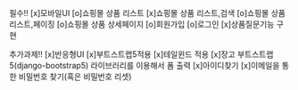 필수!!
[x]모바일UI
[o]쇼핑몰 상품 리스트
[x]쇼핑몰 상품 리스트,검색
[o]쇼핑몰 상품 리스트,페이징
[o]쇼핑몰 상품 상세페이지
[o]회원가입
[o]로그인
[x]상품질문기능 구현

추가과제!!
[x]반응형UI
[x]부트스트랩5적용
[x]테일윈드 적용
[x]장고 부트스트랩 5(django-bootstrap5) 라이브러리를 이용해서 폼 출력
[x]아이디찾기
[x]이메일을 통한 비밀번호 찾기(혹은 비밀번호 리셋)